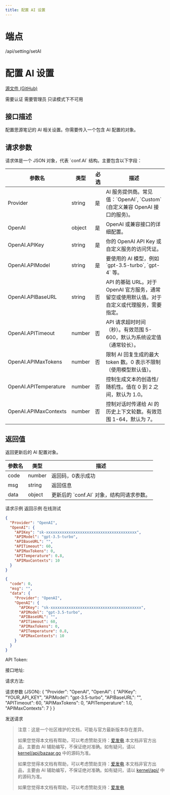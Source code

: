 ```yaml
---
title: 配置 AI 设置
---
```

# 端点

/api/setting/setAI

# 配置 AI 设置

[源文件 (GitHub)](https://github.com/siyuan-note/siyuan/blob/master/kernel/api/setting.go#L161 "查看源文件")

需要认证 需要管理员 只读模式下不可用

## 接口描述

配置思源笔记的 AI 相关设置。你需要传入一个包含 AI 配置的对象。

## 请求参数

请求体是一个 JSON 对象，代表 \`conf.AI\` 结构。主要包含以下字段：

| 参数名 | 类型 | 必选 | 描述 |
| --- | --- | --- | --- |
| Provider | string | 是 | AI 服务提供商。常见值：\`OpenAI\`, \`Custom\` (自定义兼容 OpenAI 接口的服务)。 |
| OpenAI | object | 是 | OpenAI 或兼容接口的详细配置。 |
| OpenAI.APIKey | string | 是 | 你的 OpenAI API Key 或自定义服务的访问凭证。 |
| OpenAI.APIModel | string | 是 | 要使用的 AI 模型，例如 \`gpt-3.5-turbo\`, \`gpt-4\` 等。 |
| OpenAI.APIBaseURL | string | 否 | API 的基础 URL。对于 OpenAI 官方服务，通常留空或使用默认值。对于自定义或代理服务，需要指定。 |
| OpenAI.APITimeout | number | 否 | API 请求超时时间（秒）。有效范围 5-600，默认为系统设定值（通常较长）。 |
| OpenAI.APIMaxTokens | number | 否 | 限制 AI 回复生成的最大 token 数。0 表示不限制（使用模型默认值）。 |
| OpenAI.APITemperature | number | 否 | 控制生成文本的创造性/随机性。值在 0 到 2 之间，默认为 1.0。 |
| OpenAI.APIMaxContexts | number | 否 | 控制对话时传递给 AI 的历史上下文轮数。有效范围 1-64，默认为 7。 |

## 返回值

返回更新后的 AI 配置对象。

| 参数名 | 类型 | 描述 |
| --- | --- | --- |
| code | number | 返回码，0表示成功 |
| msg | string | 返回信息 |
| data | object | 更新后的 \`conf.AI\` 对象，结构同请求参数。 |

请求示例 返回示例 在线测试

```json
{
  "Provider": "OpenAI",
  "OpenAI": {
    "APIKey": "sk-xxxxxxxxxxxxxxxxxxxxxxxxxxxxxxxxxxxxxxxx",
    "APIModel": "gpt-3.5-turbo",
    "APIBaseURL": "",
    "APITimeout": 60,
    "APIMaxTokens": 0,
    "APITemperature": 0.8,
    "APIMaxContexts": 10
  }
}
```

```json
{
  "code": 0,
  "msg": "",
  "data": {
    "Provider": "OpenAI",
    "OpenAI": {
      "APIKey": "sk-xxxxxxxxxxxxxxxxxxxxxxxxxxxxxxxxxxxxxxxx",
      "APIModel": "gpt-3.5-turbo",
      "APIBaseURL": "",
      "APITimeout": 60,
      "APIMaxTokens": 0,
      "APITemperature": 0.8,
      "APIMaxContexts": 10
    }
  }
}
```

API Token: 

接口地址: 

请求方法: 

请求参数 (JSON): { "Provider": "OpenAI", "OpenAI": { "APIKey": "YOUR\_API\_KEY", "APIModel": "gpt-3.5-turbo", "APIBaseURL": "", "APITimeout": 60, "APIMaxTokens": 0, "APITemperature": 1.0, "APIMaxContexts": 7 } }

发送请求

> 注意：这是一个社区维护的文档，可能与官方最新版本存在差异。
> 
> 如果您觉得本文档有帮助，可以考虑赞助支持：[爱发电](https://afdian.com/a/leolee9086?tab=feed)
> 本文档非官方出品，主要由 AI 辅助编写，不保证绝对准确。如有疑问，请以 [kernel/api/bazaar.go](https://github.com/siyuan-note/siyuan/blob/master/kernel/api/bazaar.go) 中的源码为准。
> 
> 如果您觉得本文档有帮助，可以考虑赞助支持：[爱发电](https://afdian.com/a/leolee9086?tab=feed)
> 本文档非官方出品，主要由 AI 辅助编写，不保证绝对准确。如有疑问，请以 [kernel/api/](https://github.com/siyuan-note/siyuan/blob/master/kernel/api/) 中的源码为准。
> 
> 如果您觉得本文档有帮助，可以考虑赞助支持：[爱发电](https://afdian.com/a/leolee9086?tab=feed)
